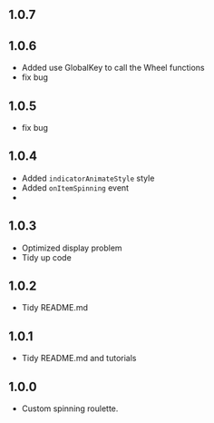 ## 1.0.7

## 1.0.6

* Added use GlobalKey to call the Wheel functions
* fix bug

## 1.0.5

* fix bug

## 1.0.4

* Added `indicatorAnimateStyle` style
* Added `onItemSpinning` event
*

## 1.0.3

* Optimized display problem
* Tidy up code

## 1.0.2

* Tidy README.md

## 1.0.1

* Tidy README.md and tutorials

## 1.0.0

* Custom spinning roulette.
